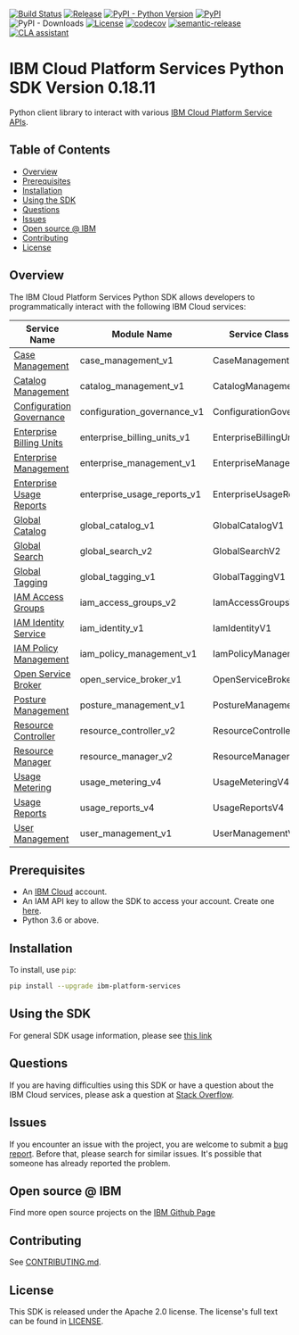[![Build Status](https://travis-ci.com/IBM/platform-services-python-sdk.svg?branch=main)](https://travis-ci.com/IBM/platform-services-python-sdk)
[![Release](https://img.shields.io/github/v/release/IBM/platform-services-python-sdk)](https://github.com/IBM/platform-services-python-sdk/releases/latest)
[![PyPI - Python Version](https://img.shields.io/pypi/pyversions/ibm-platform-services)](https://pypi.org/project/ibm-platform-services/)
[![PyPI](https://img.shields.io/pypi/v/ibm-platform-services)](https://pypi.org/project/ibm-platform-services/)
![PyPI - Downloads](https://img.shields.io/pypi/dm/ibm-platform-services)
[![License](https://img.shields.io/badge/License-Apache%202.0-blue.svg)](https://opensource.org/licenses/Apache-2.0)
[![codecov](https://codecov.io/gh/IBM/platform-services-python-sdk/branch/main/graph/badge.svg)](https://codecov.io/gh/IBM/platform-services-python-sdk)
[![semantic-release](https://img.shields.io/badge/%20%20%F0%9F%93%A6%F0%9F%9A%80-semantic--release-e10079.svg)](https://github.com/semantic-release/semantic-release)
[![CLA assistant](https://cla-assistant.io/readme/badge/IBM/platform-services-python-sdk)](https://cla-assistant.io/IBM/platform-services-python-sdk)


# IBM Cloud Platform Services Python SDK Version 0.18.11

Python client library to interact with various 
[IBM Cloud Platform Service APIs](https://cloud.ibm.com/docs?tab=api-docs&category=platform_services).

## Table of Contents

<!--
  The TOC below is generated using the `markdown-toc` node package.

      https://github.com/jonschlinkert/markdown-toc

  You should regenerate the TOC after making changes to this file.

      npx markdown-toc -i README.md
  -->

<!-- toc -->

- [Overview](#overview)
- [Prerequisites](#prerequisites)
- [Installation](#installation)
- [Using the SDK](#using-the-sdk)
- [Questions](#questions)
- [Issues](#issues)
- [Open source @ IBM](#open-source--ibm)
- [Contributing](#contributing)
- [License](#license)

<!-- tocstop -->

## Overview

The IBM Cloud Platform Services Python SDK allows developers to programmatically interact with the following 
IBM Cloud services:

Service Name | Module Name | Service Class Name
--- | --- | ---
[Case Management](https://cloud.ibm.com/apidocs/case-management) | case_management_v1 | CaseManagementV1
[Catalog Management](https://cloud.ibm.com/apidocs/resource-catalog/private-catalog) | catalog_management_v1 | CatalogManagementV1
[Configuration Governance](https://cloud.ibm.com/apidocs/security-compliance/config) | configuration_governance_v1 | ConfigurationGovernanceV1
[Enterprise Billing Units](https://cloud.ibm.com/apidocs/enterprise-apis/billing-unit) | enterprise_billing_units_v1 | EnterpriseBillingUnitsV1
[Enterprise Management](https://cloud.ibm.com/apidocs/enterprise-apis/enterprise) | enterprise_management_v1 | EnterpriseManagementV1
[Enterprise Usage Reports](https://cloud.ibm.com/apidocs/enterprise-apis/resource-usage-reports) | enterprise_usage_reports_v1 | EnterpriseUsageReportsV1
[Global Catalog](https://cloud.ibm.com/apidocs/resource-catalog/global-catalog) | global_catalog_v1 | GlobalCatalogV1
[Global Search](https://cloud.ibm.com/apidocs/search) | global_search_v2 | GlobalSearchV2
[Global Tagging](https://cloud.ibm.com/apidocs/tagging) | global_tagging_v1 | GlobalTaggingV1
[IAM Access Groups](https://cloud.ibm.com/apidocs/iam-access-groups) | iam_access_groups_v2 | IamAccessGroupsV2
[IAM Identity Service](https://cloud.ibm.com/apidocs/iam-identity-token-api) | iam_identity_v1 | IamIdentityV1
[IAM Policy Management](https://cloud.ibm.com/apidocs/iam-policy-management) | iam_policy_management_v1 | IamPolicyManagementV1
[Open Service Broker](https://cloud.ibm.com/apidocs/resource-controller/ibm-cloud-osb-api) | open_service_broker_v1 | OpenServiceBrokerV1
[Posture Management](https://cloud.ibm.com/apidocs/security-compliance/posture) | posture_management_v1 | PostureManagementV1
[Resource Controller](https://cloud.ibm.com/apidocs/resource-controller/resource-controller) | resource_controller_v2 | ResourceControllerV2
[Resource Manager](https://cloud.ibm.com/apidocs/resource-controller/resource-manager) | resource_manager_v2 | ResourceManagerV2
[Usage Metering](https://cloud.ibm.com/apidocs/usage-metering) | usage_metering_v4 | UsageMeteringV4
[Usage Reports](https://cloud.ibm.com/apidocs/metering-reporting) | usage_reports_v4 | UsageReportsV4
[User Management](https://cloud.ibm.com/apidocs/user-management) | user_management_v1 | UserManagementV1

## Prerequisites

[ibm-cloud-onboarding]: https://cloud.ibm.com/registration

* An [IBM Cloud][ibm-cloud-onboarding] account.
* An IAM API key to allow the SDK to access your account. Create one [here](https://cloud.ibm.com/iam/apikeys).
* Python 3.6 or above.

## Installation

To install, use `pip`:

```bash
pip install --upgrade ibm-platform-services
```

## Using the SDK
For general SDK usage information, please see [this link](https://github.com/IBM/ibm-cloud-sdk-common/blob/main/README.md)

## Questions
If you are having difficulties using this SDK or have a question about the IBM Cloud services,
please ask a question at
[Stack Overflow](http://stackoverflow.com/questions/ask?tags=ibm-cloud).

## Issues
If you encounter an issue with the project, you are welcome to submit a
[bug report](https://github.com/IBM/platform-services-python-sdk/issues).
Before that, please search for similar issues. It's possible that someone has already reported the problem.

## Open source @ IBM
Find more open source projects on the [IBM Github Page](http://ibm.github.io/)

## Contributing
See [CONTRIBUTING.md](https://github.com/IBM/platform-services-python-sdk/blob/main/CONTRIBUTING.md).

## License

This SDK is released under the Apache 2.0 license.
The license's full text can be found in [LICENSE](https://github.com/IBM/platform-services-python-sdk/blob/main/LICENSE).
